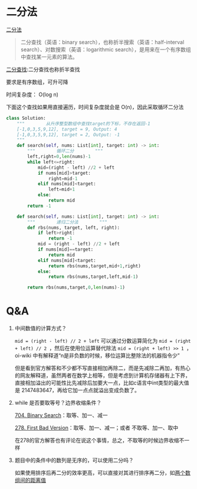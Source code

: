# 二分法

[二分法](https://oi-wiki.org/basic/binary/#%E4%BA%8C%E5%88%86%E6%B3%95)
> 二分查找（英语：binary search），也称折半搜索（英语：half-interval search）、对数搜索（英语：logarithmic search），是用来在一个有序数组中查找某一元素的算法。

[二分查找](https://leetcode.cn/tag/binary-search/problemset/):二分查找也称折半查找

要求是有序数组，可升可降

时间复杂度： O(log n)

下面这个查找如果用直接遍历，时间复杂度就会是 O(n)，因此采取循环二分法

```python
class Solution:
    """        从升序整型数组中查找target的下标，不存在返回-1        
    [-1,0,3,5,9,12], target = 9, Output: 4
    [-1,0,3,5,9,12], target = 2, Output: -1
    """
    def search(self, nums: List[int], target: int) -> int:
        """        循环二分        """
        left,right=0,len(nums)-1
        while left<=right:
            mid=(right - left) //2 + left
            if nums[mid]>target:
                right=mid-1
            elif nums[mid]<target:
                left=mid+1
            else:
                return mid
        return -1

    def search(self, nums: List[int], target: int) -> int:
        """        递归二分法        """
        def rbs(nums, target, left, right):
            if left>right:
                return -1
            mid = (right - left) //2 + left
            if nums[mid]==target:
                return mid
            elif nums[mid]<target:
                return rbs(nums,target,mid+1,right)
            else:
                return rbs(nums,target,left,mid-1)

        return rbs(nums,target,0,len(nums)-1)
```

# Q&A

1. 中间数值的计算方式？

    `mid = (right - left) // 2 + left` 可以通过分数运算简化为 `mid = (right + left) // 2 `，然后在使用位运算替代除法 `mid = (right + left) >> 1 `，oi-wiki 中有解释道“n是非负数的时候，移位运算比整除法的机器指令少”

    但是看到官方解答和不少都不写直接相加再除二，而是先减除二再加，有热心的网友解释道，虽然两者在数学上相等，但是考虑到计算机存储器有上下界，直接相加溢出的可能性比先减除后加要大一点，比如c语言中int类型的最大值是 2147483647，再给它加一点点就溢出变成负数了。


2. while 是否要取等号？边界收缩条件？

    [704. Binary Search](https://leetcode.cn/problems/binary-search/)：取等、加一、减一

    [278. First Bad Version](https://leetcode.cn/problems/first-bad-version/)：取等、加一、减一；或者 不取等、加一、取中

    在278的官方解答也有评论在说这个事情，总之，不取等的时候边界收缩不一样

3. 题目中的条件中的数列是无序的，可以使用二分吗？

    如果使用排序后再二分的效率更高，可以直接对其进行排序再二分，如[两个数组间的距离值](https://leetcode.cn/problems/find-the-distance-value-between-two-arrays/solution/liang-ge-shu-zu-jian-de-ju-chi-zhi-by-leetcode-sol/)
